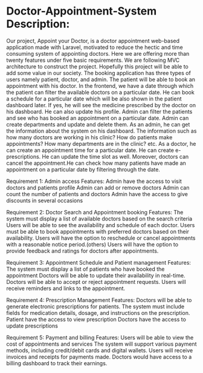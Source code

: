 # Doctor-Appointment-System Description: 
Our project, Appoint your Doctor, is a doctor appointment web-based application made with Laravel, motivated to reduce the hectic and time consuming system of appointing doctors. Here we are offering more than twenty features under five basic requirements. We are following MVC architecture to construct the project. Hopefully this project will be able to add some value in our society.
 The booking application has three types of users namely patient, doctor, and admin.
The patient will be able to book an appointment with his doctor. In the frontend, we have a date through which the patient can filter the available doctors on a particular date.  He can book a schedule  for a particular date which will be also shown in the patient dashboard later. If yes, he will see the medicine prescribed by the doctor on his dashboard. He can also update his profile.
Admin can filter the patients and see who has booked an appointment on a particular date. Admin can create departments and update and delete them. As an admin, he can get the information about the system on his dashboard. The information such as how many doctors are working in his clinic? How do patients make appointments? How many departments are in the clinic? etc.
As a doctor, he can create an appointment time for a particular date. He can create e-prescriptions. He can update the time slot as well. Moreover, doctors can cancel the appointment.He can check how many patients have made an appointment on a particular date by filtering through the date. 

Requirement 1: Admin access 
Features:
Admin have the access to visit doctors and patients profile
Admin can add or remove doctors
Admin can count the number of patients and doctors
Admin have the access to give discounts in several occasions

Requirement 2: Doctor Search and Appointment booking
Features: 
The system must display a list of available doctors based on the search criteria
Users will be able to see the availability and schedule of each doctor.
Users must be able to book appointments with preferred doctors based on their availability.
Users will have the option to reschedule or cancel appointments with a reasonable notice period.(others)
Users will have the option to provide feedback and ratings for doctors after appointments.

Requirement 3: Appointment Schedule and Patient management
Features:
The system must display a list of patients who have booked the appointment 
Doctors will be able to update their availability in real-time.
Doctors will be able to accept or reject appointment requests.
Users will receive reminders and links to the appointment.


Requirement 4: Prescription Management
Features: 
 Doctors will be able to generate electronic prescriptions for patients.
The system must include fields for medication details, dosage, and instructions on the prescription.
Patient have the access to view prescription 
Doctors have the access to update prescriptions

Requirement 5: Payment and billing
Features: 
Users will be able to view the cost of appointments and services
The system will support various payment methods, including credit/debit cards and digital wallets.
Users will receive invoices and receipts for payments made.
Doctors would have access to a billing dashboard to track their earnings.
